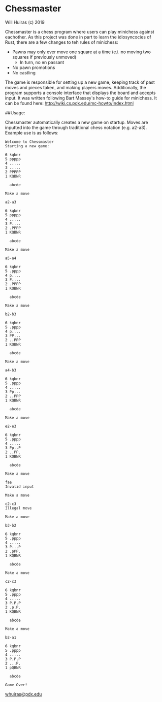 # Chessmaster

Will Huiras (c) 2019

Chessmaster is a chess program where users can play minichess against eachother. 
As this project was done in part to learn the idiosyncocies of Rust, there are a 
few changes to teh rules of minichess: 
* Pawns may only ever move one square at a time 
(e.i. no moving two squares if previously unmoved)
    * In turn, no en passant
* No pawn promotions
* No castling

The game is responsible for setting up a new game, keeping track of past moves 
and pieces taken, and making players moves. Additionally, the program supports 
a console interface that displays the board and accepts input. It was written 
following Bart Massey's how-to guide for minichess. It can be found here:
http://wiki.cs.pdx.edu/mc-howto/index.html


##Usage:

Chessmaster automatically creates a new game on startup. Moves are inputted into the 
game through traditional chess notation (e.g. a2-a3). Example use is as follows: 

```
Welcome to Chessmaster
Starting a new game: 

6 kqbnr
5 ppppp
4 .....
3 .....
2 PPPPP
1 KQBNR

  abcde

Make a move

a2-a3

6 kqbnr
5 ppppp
4 .....
3 P....
2 .PPPP
1 KQBNR

  abcde

Make a move

a5-a4

6 kqbnr
5 .pppp
4 p....
3 P....
2 .PPPP
1 KQBNR

  abcde

Make a move

b2-b3

6 kqbnr
5 .pppp
4 p....
3 PP...
2 ..PPP
1 KQBNR

  abcde

Make a move

a4-b3

6 kqbnr
5 .pppp
4 .....
3 Pp...
2 ..PPP
1 KQBNR

  abcde

Make a move

e2-e3

6 kqbnr
5 .pppp
4 .....
3 Pp..P
2 ..PP.
1 KQBNR

  abcde

Make a move

fae
Invalid input

Make a move

c2-c3
Illegal move

Make a move

b3-b2

6 kqbnr
5 .pppp
4 .....
3 P...P
2 .pPP.
1 KQBNR

  abcde

Make a move

c2-c3

6 kqbnr
5 .pppp
4 .....
3 P.P.P
2 .p.P.
1 KQBNR

  abcde

Make a move

b2-a1

6 kqbnr
5 .pppp
4 .....
3 P.P.P
2 ...P.
1 pQBNR

  abcde
  
Game Over!
```

whuiras@pdx.edu
